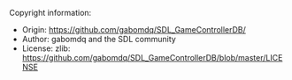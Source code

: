 Copyright information:

  - Origin: <https://github.com/gabomdq/SDL_GameControllerDB/>
  - Author: gabomdq and the SDL community
  - License: zlib:
    <https://github.com/gabomdq/SDL_GameControllerDB/blob/master/LICENSE>
